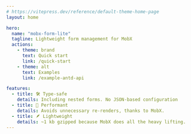 ```yaml
---
# https://vitepress.dev/reference/default-theme-home-page
layout: home

hero:
  name: "mobx-form-lite"
  tagline: Lightweight form management for MobX
  actions:
    - theme: brand
      text: Quick start
      link: /quick-start
    - theme: alt
      text: Examples
      link: /example-antd-api

features:
  - title: 🛠️ Type-safe
    details: Including nested forms. No JSON-based configuration
  - title: 🚀 Performant
    details: Avoids unnecessary re-renders, thanks to MobX.
  - title: 🪶 Lightweight
    details: ~1 kb gzipped because MobX does all the heavy lifting.
---
```

